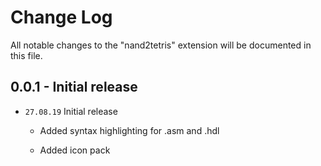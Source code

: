 # Change Log

All notable changes to the "nand2tetris" extension will be documented in this file.

## 0.0.1 - Initial release

- `27.08.19` Initial release
    - Added syntax highlighting for .asm and .hdl

    - Added icon pack